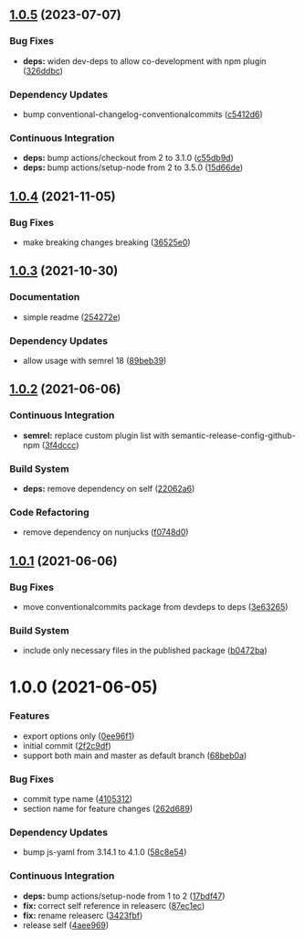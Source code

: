 ## [1.0.5](https://github.com/gliech/semantic-release-config-base/compare/v1.0.4...v1.0.5) (2023-07-07)


### Bug Fixes

* **deps:** widen dev-deps to allow co-development with npm plugin ([326ddbc](https://github.com/gliech/semantic-release-config-base/commit/326ddbc9523bb08173f799f961c061da0ea328c3))


### Dependency Updates

* bump conventional-changelog-conventionalcommits ([c5412d6](https://github.com/gliech/semantic-release-config-base/commit/c5412d679138f416db2b52393ab8b3f058714acc))


### Continuous Integration

* **deps:** bump actions/checkout from 2 to 3.1.0 ([c55db9d](https://github.com/gliech/semantic-release-config-base/commit/c55db9d5e9198d01becfdc9104d2ca2306e16524))
* **deps:** bump actions/setup-node from 2 to 3.5.0 ([15d66de](https://github.com/gliech/semantic-release-config-base/commit/15d66de7e34cadc13e7f1dab34a541d4cb872a36))

## [1.0.4](https://github.com/gliech/semantic-release-config-base/compare/v1.0.3...v1.0.4) (2021-11-05)


### Bug Fixes

* make breaking changes breaking ([36525e0](https://github.com/gliech/semantic-release-config-base/commit/36525e0eba5b7c3bb830467c1fe7be6c6190cfa3))

## [1.0.3](https://github.com/gliech/semantic-release-config-base/compare/v1.0.2...v1.0.3) (2021-10-30)


### Documentation

* simple readme ([254272e](https://github.com/gliech/semantic-release-config-base/commit/254272ef96e71f7508feb898097b28f2241ba57a))


### Dependency Updates

* allow usage with semrel 18 ([89beb39](https://github.com/gliech/semantic-release-config-base/commit/89beb394a1797f032cd8dd9b1fc727f5560eb132))

## [1.0.2](https://github.com/gliech/semantic-release-config-base/compare/v1.0.1...v1.0.2) (2021-06-06)


### Continuous Integration

* **semrel:** replace custom plugin list with  semantic-release-config-github-npm ([3f4dccc](https://github.com/gliech/semantic-release-config-base/commit/3f4dccc9a57d31d68ee5624e4cd6c31835caebd2))


### Build System

* **deps:** remove dependency on self ([22062a6](https://github.com/gliech/semantic-release-config-base/commit/22062a6da266c4afec51288b49394a0703fca5ed))


### Code Refactoring

* remove dependency on nunjucks ([f0748d0](https://github.com/gliech/semantic-release-config-base/commit/f0748d0ced22eff34a819f9b1ef390ea71e6a67b))

## [1.0.1](https://github.com/gliech/semantic-release-config-base/compare/v1.0.0...v1.0.1) (2021-06-06)


### Bug Fixes

* move conventionalcommits package from devdeps to deps ([3e63265](https://github.com/gliech/semantic-release-config-base/commit/3e63265a9386646d3316c23eef2b94c9b9812a6f))


### Build System

* include only necessary files in the published package ([b0472ba](https://github.com/gliech/semantic-release-config-base/commit/b0472ba8744c4db97bcc28f6da85cd4e4ade2b60))

# 1.0.0 (2021-06-05)


### Features

* export options only ([0ee96f1](https://github.com/gliech/semantic-release-config-base/commit/0ee96f1c754cc4c24a51a0537cfb06e8762899a0))
* initial commit ([2f2c9df](https://github.com/gliech/semantic-release-config-base/commit/2f2c9df3b95f2b2529b3b3b0129af204d8ca304a))
* support both main and master as default branch ([68beb0a](https://github.com/gliech/semantic-release-config-base/commit/68beb0a344c970448a230d8cd39dd6e08c70a38f))


### Bug Fixes

* commit type name ([4105312](https://github.com/gliech/semantic-release-config-base/commit/41053123acd0224502af61d8cdafa053d4e47088))
* section name for feature changes ([262d689](https://github.com/gliech/semantic-release-config-base/commit/262d6896e56316b1e1cc9d717c14c5b9b781bdbe))


### Dependency Updates

* bump js-yaml from 3.14.1 to 4.1.0 ([58c8e54](https://github.com/gliech/semantic-release-config-base/commit/58c8e545fb82ec18a5b3b82c2a067010c7f47cf7))


### Continuous Integration

* **deps:** bump actions/setup-node from 1 to 2 ([17bdf47](https://github.com/gliech/semantic-release-config-base/commit/17bdf47cbe30c1239d87cd9c736718ecef9f1888))
* **fix:** correct self reference in releaserc ([87ec1ec](https://github.com/gliech/semantic-release-config-base/commit/87ec1ec9e2caeb1b9b057363bd4d1c717f46b292))
* **fix:** rename releaserc ([3423fbf](https://github.com/gliech/semantic-release-config-base/commit/3423fbfb4b494558a011e4fbb2f9b84e977337e3))
* release self ([4aee969](https://github.com/gliech/semantic-release-config-base/commit/4aee969543868d38c7cb563aafd027c4fb697076))
